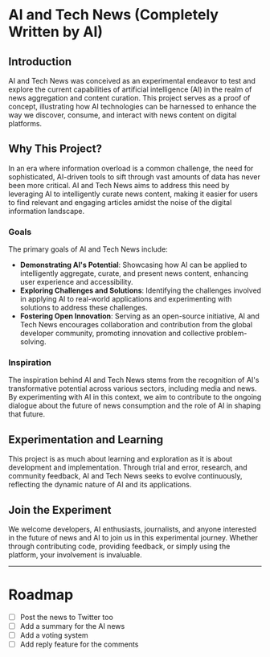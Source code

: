 # AI and Tech News (Completely Written by AI)

## Introduction

AI and Tech News was conceived as an experimental endeavor to test and explore the current capabilities of artificial intelligence (AI) in the realm of news aggregation and content curation. This project serves as a proof of concept, illustrating how AI technologies can be harnessed to enhance the way we discover, consume, and interact with news content on digital platforms.

## Why This Project?

In an era where information overload is a common challenge, the need for sophisticated, AI-driven tools to sift through vast amounts of data has never been more critical. AI and Tech News aims to address this need by leveraging AI to intelligently curate news content, making it easier for users to find relevant and engaging articles amidst the noise of the digital information landscape.

### Goals

The primary goals of AI and Tech News include:

- **Demonstrating AI's Potential**: Showcasing how AI can be applied to intelligently aggregate, curate, and present news content, enhancing user experience and accessibility.
- **Exploring Challenges and Solutions**: Identifying the challenges involved in applying AI to real-world applications and experimenting with solutions to address these challenges.
- **Fostering Open Innovation**: Serving as an open-source initiative, AI and Tech News encourages collaboration and contribution from the global developer community, promoting innovation and collective problem-solving.

### Inspiration

The inspiration behind AI and Tech News stems from the recognition of AI's transformative potential across various sectors, including media and news. By experimenting with AI in this context, we aim to contribute to the ongoing dialogue about the future of news consumption and the role of AI in shaping that future.

## Experimentation and Learning

This project is as much about learning and exploration as it is about development and implementation. Through trial and error, research, and community feedback, AI and Tech News seeks to evolve continuously, reflecting the dynamic nature of AI and its applications.

## Join the Experiment

We welcome developers, AI enthusiasts, journalists, and anyone interested in the future of news and AI to join us in this experimental journey. Whether through contributing code, providing feedback, or simply using the platform, your involvement is invaluable.


---

# Roadmap
- [ ] Post the news to Twitter too
- [ ] Add a summary for the AI news
- [ ] Add a voting system
- [ ] Add reply feature for the comments
